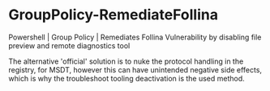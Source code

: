 # GroupPolicy-RemediateFollina
Powershell | Group Policy | Remediates Follina Vulnerability by disabling file preview and remote diagnostics tool

The alternative 'official' solution is to nuke the protocol handling in the registry, for MSDT, however this can have unintended negative side effects, which is why the troubleshoot tooling deactivation is the used method.
